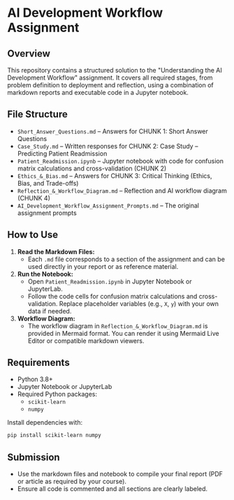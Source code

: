 # AI Development Workflow Assignment

## Overview
This repository contains a structured solution to the "Understanding the AI Development Workflow" assignment. It covers all required stages, from problem definition to deployment and reflection, using a combination of markdown reports and executable code in a Jupyter notebook.

## File Structure
- `Short_Answer_Questions.md` – Answers for CHUNK 1: Short Answer Questions
- `Case_Study.md` – Written responses for CHUNK 2: Case Study – Predicting Patient Readmission
- `Patient_Readmission.ipynb` – Jupyter notebook with code for confusion matrix calculations and cross-validation (CHUNK 2)
- `Ethics_&_Bias.md` – Answers for CHUNK 3: Critical Thinking (Ethics, Bias, and Trade-offs)
- `Reflection_&_Workflow_Diagram.md` – Reflection and AI workflow diagram (CHUNK 4)
- `AI_Development_Workflow_Assignment_Prompts.md` – The original assignment prompts

## How to Use
1. **Read the Markdown Files:**
   - Each `.md` file corresponds to a section of the assignment and can be used directly in your report or as reference material.
2. **Run the Notebook:**
   - Open `Patient_Readmission.ipynb` in Jupyter Notebook or JupyterLab.
   - Follow the code cells for confusion matrix calculations and cross-validation. Replace placeholder variables (e.g., `X`, `y`) with your own data if needed.
3. **Workflow Diagram:**
   - The workflow diagram in `Reflection_&_Workflow_Diagram.md` is provided in Mermaid format. You can render it using Mermaid Live Editor or compatible markdown viewers.

## Requirements
- Python 3.8+
- Jupyter Notebook or JupyterLab
- Required Python packages:
  - `scikit-learn`
  - `numpy`

Install dependencies with:
```bash
pip install scikit-learn numpy
```

## Submission
- Use the markdown files and notebook to compile your final report (PDF or article as required by your course).
- Ensure all code is commented and all sections are clearly labeled. 